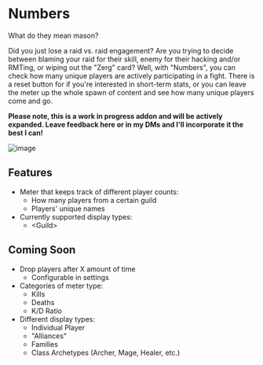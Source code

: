 # Numbers
What do they mean mason?

Did you just lose a raid vs. raid engagement? Are you trying to decide between blaming your raid for their skill, enemy for their hacking and/or RMTing, or wiping out the "Zerg" card? Well, with "Numbers", you can check how many unique players are actively participating in a fight. There is a reset button for if you're interested in short-term stats, or you can leave the meter up the whole spawn of content and see how many unique players come and go.

**Please note, this is a work in progress addon and will be actively expanded. Leave feedback here or in my DMs and I'll incorporate it the best I can!**

![image](https://github.com/user-attachments/assets/d3d2baef-64df-44ec-b2f7-6772b1d200a4)

## Features
- Meter that keeps track of different player counts:
  - How many players from a certain guild
  - Players' unique names
- Currently supported display types:
  - \<Guild\>
## Coming Soon
- Drop players after X amount of time
  - Configurable in settings
- Categories of meter type:
  - Kills
  - Deaths
  - K/D Ratio
- Different display types:
  - Individual Player
  - "Alliances"
  - Families
  - Class Archetypes (Archer, Mage, Healer, etc.)

